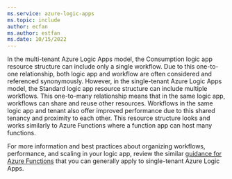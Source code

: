 ```yaml
---
ms.service: azure-logic-apps
ms.topic: include
author: ecfan
ms.author: estfan
ms.date: 10/15/2022
---
```


In the multi-tenant Azure Logic Apps model, the Consumption logic app resource structure can include only a single workflow. Due to this one-to-one relationship, both logic app and workflow are often considered and referenced synonymously. However, in the single-tenant Azure Logic Apps model, the Standard logic app resource structure can include multiple workflows. This one-to-many relationship means that in the same logic app, workflows can share and reuse other resources. Workflows in the same logic app and tenant also offer improved performance due to this shared tenancy and proximity to each other. This resource structure looks and works similarly to Azure Functions where a function app can host many functions.

For more information and best practices about organizing workflows, performance, and scaling in your logic app, review the similar [guidance for Azure Functions](../articles/azure-functions/functions-best-practices.md) that you can generally apply to single-tenant Azure Logic Apps.